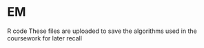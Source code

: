 # EM
R code
These files are uploaded to save the algorithms used in the coursework for later recall
